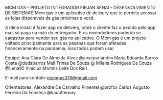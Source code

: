 MCM GÁS - PROJETO INTEGRADOR FIRJAN SENAI - DESENVOLVIMENTO DE SISTEMAS
Mcm gás é um aplicativo de delivery que te permite acessar as lojas disponíveis de gás próximas a você.

A ideia inicial é fazer app de delivery, onde o cliente faz o pedido pelo app mas só paga na mão do entregador.
E os revendedores poderão se cadastrar para vender seu gás no aplicativo.
O Mcm gás é um projeto voltado principalmente para as pessoas que foram afetadas financeiramente na pandemia, mas todos podem usar.

Equipe:
Ana Clara De Almeida Alves @anacparlandim
Maria Eduarda Barros Costa @dudabarros
Mell Trinas De Souza @
Milena Rodrigues De Souza @Lena95
Vinícius Martins Leite Dos Reis

E-mail para contato: mcmgas379@gmail.com

Orientadores:
Alexandre De Carvalho Pimentel @profxx
Carlos Augusto Ferreira Da Fonseca @kadutheway
